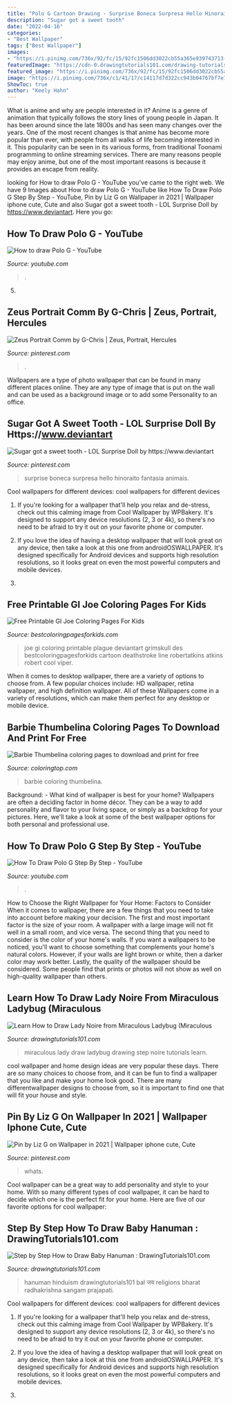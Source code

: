 ```yaml
---
title: "Polo G Cartoon Drawing - Surprise Boneca Surpresa Hello Hinoraito Fantasia Animais"
description: "Sugar got a sweet tooth"
date: "2022-04-16"
categories:
- "Best Wallpaper"
tags: ["Best Wallpaper"]
images:
- "https://i.pinimg.com/736x/92/fc/15/92fc1506dd3022cb55a365e939743713--portraits-hercules.jpg"
featuredImage: "https://cdn-0.drawingtutorials101.com/drawing-tutorials/Cartoon-TV/Miraculous-Ladybug/lady-noire/how-to-draw-Lady-Noire-from-Miraculous-Ladybug-step-14.png"
featured_image: "https://i.pinimg.com/736x/92/fc/15/92fc1506dd3022cb55a365e939743713--portraits-hercules.jpg"
image: "https://i.pinimg.com/736x/c1/41/17/c14117d7d322cc943b04767bf7e7a7d5.jpg"
ShowToc: true
author: "Keely Hahn"
---
```



What is anime and why are people interested in it?
Anime is a genre of animation that typically follows the story lines of young people in Japan. It has been around since the late 1800s and has seen many changes over the years. One of the most recent changes is that anime has become more popular than ever, with people from all walks of life becoming interested in it. This popularity can be seen in its various forms, from traditional Toonami programming to online streaming services. There are many reasons people may enjoy anime, but one of the most important reasons is because it provides an escape from reality.

	

		
looking for How to draw Polo G - YouTube you've came to the right web. We have 9 Images about How to draw Polo G - YouTube like How To Draw Polo G Step By Step - YouTube, Pin by Liz G on Wallpaper in 2021 | Wallpaper iphone cute, Cute and also Sugar got a sweet tooth - LOL Surprise Doll by https://www.deviantart. Here you go:
		
    
## How To Draw Polo G - YouTube

<img loading=lazy src="https://i.ytimg.com/vi/LLXcXIBdTaE/maxresdefault.jpg" onerror="this.onerror=null;this.src='https://tse1.mm.bing.net/th?id=OIP.lhbmIg2wJ5w40rB0K7anWQHaEK&amp;pid=15.1';" alt="How to draw Polo G - YouTube">

_Source: youtube.com_

>. 

	

5.

    
## Zeus Portrait Comm By G-Chris | Zeus, Portrait, Hercules

<img loading=lazy src="https://i.pinimg.com/736x/92/fc/15/92fc1506dd3022cb55a365e939743713--portraits-hercules.jpg" onerror="this.onerror=null;this.src='https://tse4.mm.bing.net/th?id=OIP.Zl9He5dI7wNt6rjEPYGPUQHaO0&amp;pid=15.1';" alt="Zeus Portrait Comm by G-Chris | Zeus, Portrait, Hercules">

_Source: pinterest.com_

>. 

	



Wallpapers are a type of photo wallpaper that can be found in many different places online. They are any type of image that is put on the wall and can be used as a background image or to add some Personality to an office.

    
## Sugar Got A Sweet Tooth - LOL Surprise Doll By Https://www.deviantart

<img loading=lazy src="https://i.pinimg.com/736x/c1/41/17/c14117d7d322cc943b04767bf7e7a7d5.jpg" onerror="this.onerror=null;this.src='https://tse2.mm.bing.net/th?id=OIP.ds5-8hoODOYFDa8BNfSL6gHaNt&amp;pid=15.1';" alt="Sugar got a sweet tooth - LOL Surprise Doll by https://www.deviantart">

_Source: pinterest.com_

>surprise boneca surpresa hello hinoraito fantasia animais. 

	

Cool wallpapers for different devices:
cool wallpapers for different devices 

1. If you're looking for a wallpaper that'll help you relax and de-stress, check out this calming image from Cool Wallpaper by WPBakery. It's designed to support any device resolutions (2, 3 or 4k), so there's no need to be afraid to try it out on your favorite phone or computer.

2. If you love the idea of having a desktop wallpaper that will look great on any device, then take a look at this one from androidOSWALLPAPER. It's designed specifically for Android devices and supports high resolution resolutions, so it looks great on even the most powerful computers and mobile devices.

3.

    
## Free Printable GI Joe Coloring Pages For Kids

<img loading=lazy src="https://www.bestcoloringpagesforkids.com/wp-content/uploads/2013/12/GI-Joe-Coloring-Page-For-Kids-605x1024.jpg" onerror="this.onerror=null;this.src='https://tse1.mm.bing.net/th?id=OIP.w1l0AUo54CezwltB2fKp_wHaMi&amp;pid=15.1';" alt="Free Printable GI Joe Coloring Pages For Kids">

_Source: bestcoloringpagesforkids.com_

>joe gi coloring printable plague deviantart grimskull des bestcoloringpagesforkids cartoon deathstroke line robertatkins atkins robert cool viper. 

	

When it comes to desktop wallpaper, there are a variety of options to choose from. A few popular choices include: HD wallpaper, retina wallpaper, and high definition wallpaper. All of these Wallpapers come in a variety of resolutions, which can make them perfect for any desktop or mobile device. 

    
## Barbie Thumbelina Coloring Pages To Download And Print For Free

<img loading=lazy src="https://coloringtop.com/sites/default/files/barbie-thumbelina-21.jpg" onerror="this.onerror=null;this.src='https://tse4.mm.bing.net/th?id=OIP.3YApFXm2Q54KSs6vHMIGjAHaKX&amp;pid=15.1';" alt="Barbie Thumbelina coloring pages to download and print for free">

_Source: coloringtop.com_

>barbie coloring thumbelina. 

	

Background: - What kind of wallpaper is best for your home?
Wallpapers are often a deciding factor in home décor. They can be a way to add personality and flavor to your living space, or simply as a backdrop for your pictures. Here, we'll take a look at some of the best wallpaper options for both personal and professional use.

    
## How To Draw Polo G Step By Step - YouTube

<img loading=lazy src="https://i.ytimg.com/vi/zZ_acT4gWyI/maxresdefault.jpg" onerror="this.onerror=null;this.src='https://tse2.mm.bing.net/th?id=OIP.e-MoNwLK_oizoODwlXVgwgHaEK&amp;pid=15.1';" alt="How To Draw Polo G Step By Step - YouTube">

_Source: youtube.com_

>. 

	

How to Choose the Right Wallpaper for Your Home: Factors to Consider
When it comes to wallpaper, there are a few things that you need to take into account before making your decision. The first and most important factor is the size of your room. A wallpaper with a large image will not fit well in a small room, and vice versa. 
The second thing that you need to consider is the color of your home's walls. If you want a wallpapers to be noticed, you'll want to choose something that complements your home's natural colors. However, if your walls are light brown or white, then a darker color may work better. 
Lastly, the quality of the wallpaper should be considered. Some people find that prints or photos will not show as well on high-quality wallpaper than others.

    
## Learn How To Draw Lady Noire From Miraculous Ladybug (Miraculous

<img loading=lazy src="https://cdn-0.drawingtutorials101.com/drawing-tutorials/Cartoon-TV/Miraculous-Ladybug/lady-noire/how-to-draw-Lady-Noire-from-Miraculous-Ladybug-step-14.png" onerror="this.onerror=null;this.src='https://tse3.mm.bing.net/th?id=OIP.CPqVkZ7synRO5l6w4EZ7nwHaKe&amp;pid=15.1';" alt="Learn How to Draw Lady Noire from Miraculous Ladybug (Miraculous">

_Source: drawingtutorials101.com_

>miraculous lady draw ladybug drawing step noire tutorials learn. 

	

cool wallpaper and home design ideas are very popular these days. There are so many choices to choose from, and it can be fun to find a wallpaper that you like and make your home look good. There are many differentwallpaper designs to choose from, so it is important to find one that will fit your house and style.

    
## Pin By Liz G On Wallpaper In 2021 | Wallpaper Iphone Cute, Cute

<img loading=lazy src="https://i.pinimg.com/736x/e1/04/a7/e104a7d51f59943c8eda2a780e183743.jpg" onerror="this.onerror=null;this.src='https://tse1.mm.bing.net/th?id=OIP.ulYE40_lS6X3LqufQKRF5AHaNK&amp;pid=15.1';" alt="Pin by Liz G on Wallpaper in 2021 | Wallpaper iphone cute, Cute">

_Source: pinterest.com_

>whats. 

	

Cool wallpaper can be a great way to add personality and style to your home. With so many different types of cool wallpaper, it can be hard to decide which one is the perfect fit for your home. Here are five of our favorite options for cool wallpaper: 

    
## Step By Step How To Draw Baby Hanuman : DrawingTutorials101.com

<img loading=lazy src="https://www.drawingtutorials101.com/drawing-tutorials/Religions/Hinduism/baby-hanuman/how-to-draw-baby-hanuman.jpg" onerror="this.onerror=null;this.src='https://tse1.mm.bing.net/th?id=OIP.JRnIp6R7CGpBaG62Haj-rAHaKd&amp;pid=15.1';" alt="Step by Step How to Draw Baby Hanuman : DrawingTutorials101.com">

_Source: drawingtutorials101.com_

>hanuman hinduism drawingtutorials101 bal जय religions bharat radhakrishna sangam prajapati. 

	

Cool wallpapers for different devices:
cool wallpapers for different devices 

1. If you're looking for a wallpaper that'll help you relax and de-stress, check out this calming image from Cool Wallpaper by WPBakery. It's designed to support any device resolutions (2, 3 or 4k), so there's no need to be afraid to try it out on your favorite phone or computer.

2. If you love the idea of having a desktop wallpaper that will look great on any device, then take a look at this one from androidOSWALLPAPER. It's designed specifically for Android devices and supports high resolution resolutions, so it looks great on even the most powerful computers and mobile devices.

3.

